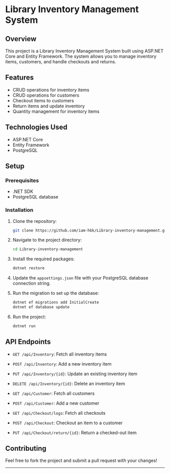 
# Library Inventory Management System

## Overview

This project is a Library Inventory Management System built using ASP.NET Core and Entity Framework. The system allows you to manage inventory items, customers, and handle checkouts and returns.

## Features

- CRUD operations for inventory items
- CRUD operations for customers
- Checkout items to customers
- Return items and update inventory
- Quantity management for inventory items

## Technologies Used

- ASP.NET Core
- Entity Framework
- PostgreSQL

## Setup

### Prerequisites

- .NET SDK
- PostgreSQL database

### Installation

1. Clone the repository:

    ```bash
    git clone https://github.com/iam-hbk/Library-inventory-management.git
    ```

2. Navigate to the project directory:

    ```bash
    cd Library-inventory-management
    ```

3. Install the required packages:

    ```bash
    dotnet restore
    ```

4. Update the `appsettings.json` file with your PostgreSQL database connection string.

5. Run the migration to set up the database:

    ```bash
    dotnet ef migrations add InitialCreate
    dotnet ef database update
    ```

6. Run the project:

    ```bash
    dotnet run
    ```

## API Endpoints

- `GET /api/Inventory`: Fetch all inventory items
- `POST /api/Inventory`: Add a new inventory item
- `PUT /api/Inventory/{id}`: Update an existing inventory item
- `DELETE /api/Inventory/{id}`: Delete an inventory item

- `GET /api/Customer`: Fetch all customers
- `POST /api/Customer`: Add a new customer

- `GET /api/Checkout/logs`: Fetch all checkouts
- `POST /api/Checkout`: Checkout an item to a customer
- `PUT /api/Checkout/return/{id}`: Return a checked-out item

## Contributing

Feel free to fork the project and submit a pull request with your changes!

---
